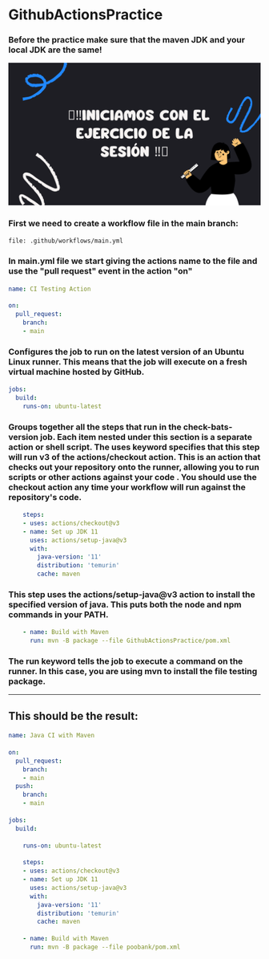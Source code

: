 # GithubActionsPractice
 
### Before the practice make sure that the maven JDK and your local JDK are the same!

![](/Docs/Practice.png)

### First we need to create a workflow file in the main branch:

``` 
file: .github/workflows/main.yml
```

### In main.yml file we start giving the actions name to the file and use the "pull request" event in the action "on"

``` yaml
name: CI Testing Action

on:
  pull_request:
    branch:
    - main
```

### Configures the job to run on the latest version of an Ubuntu Linux runner. This means that the job will execute on a fresh virtual machine hosted by GitHub.

``` yaml
jobs:
  build:
    runs-on: ubuntu-latest
```

### Groups together all the steps that run in the check-bats-version job. Each item nested under this section is a separate action or shell script. The uses keyword specifies that this step will run v3 of the actions/checkout action. This is an action that checks out your repository onto the runner, allowing you to run scripts or other actions against your code . You should use the checkout action any time your workflow will run against the repository's code.

``` yaml
    steps:
    - uses: actions/checkout@v3
    - name: Set up JDK 11
      uses: actions/setup-java@v3
      with:
        java-version: '11'
        distribution: 'temurin'
        cache: maven
```
### This step uses the actions/setup-java@v3 action to install the specified version of java. This puts both the node and npm commands in your PATH.

``` yaml
    - name: Build with Maven
      run: mvn -B package --file GithubActionsPractice/pom.xml
```

### The run keyword tells the job to execute a command on the runner. In this case, you are using mvn to install the file testing package.
<hr>

## This should be the result:

``` yaml
name: Java CI with Maven

on:
  pull_request:
    branch:
    - main
  push:
    branch:
    - main

jobs:
  build:

    runs-on: ubuntu-latest

    steps:
    - uses: actions/checkout@v3
    - name: Set up JDK 11
      uses: actions/setup-java@v3
      with:
        java-version: '11'
        distribution: 'temurin'
        cache: maven

    - name: Build with Maven
      run: mvn -B package --file poobank/pom.xml
```